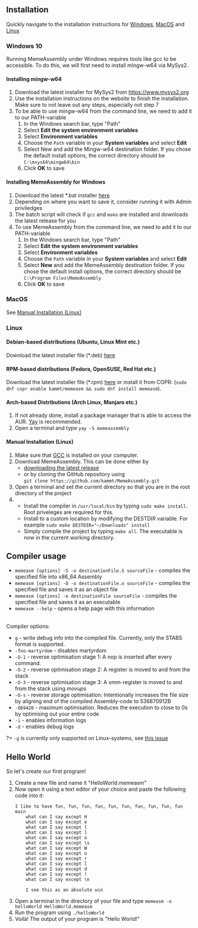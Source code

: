 ## Installation
Quickly navigate to the installation instructions for [Windows](getting-started?id=windows), [MacOS](getting-started?id=macos) and [Linux](getting-started?id=linux)

### Windows 10
Running MemeAssembly under Windows requires tools like gcc to be accessible. To do this, we will first need to install mingw-w64 via MySys2.

#### Installing mingw-w64
1. Download the latest installer for MySys2 from https://www.mysys2.org
2. Use the installation instructions on the website to finish the installation. Make sure to not leave out any steps, especially not step 7
3. To be able to use mingw-w64 from the command line, we need to add it to our PATH-variable
   1. In the Windows search bar, type "Path"
   2. Select **Edit the system environment variables**
   3. Select **Environment variables**
   4. Choose the `Path` variable in your **System variables** and select **Edit**
   5. Select New and add the Mingw-w64 destination folder. If you chose the default install options, the correct directory should be `C:\msys64\mingw64\bin`
   6. Click **OK** to save

#### Installing MemeAssembly for Windows
1. Download the latest *.bat installer [here](https://github.com/kammt/MemeAssembly/releases/download/v1.3/install_windows.bat)
2. Depending on where you want to save it, consider running it with Admin priviledges 
3. The batch script will check if `gcc` and `make` are installed and downloads the latest release for you
4. To use MemeAssembly from the command line, we need to add it to our PATH-variable
   1. In the Windows search bar, type "Path"
   2. Select **Edit the system environment variables**
   3. Select **Environment variables**
   4. Choose the `Path` variable in your **System variables** and select **Edit**
   5. Select **New** and add the MemeAssembly destination folder. If you chose the default install options, the correct directory should be `C:\Program Files\MemeAssembly`
   6. Click **OK** to save

### MacOS
See [Manual Installation (Linux)](getting-started?id=manual-installation-linux)

### Linux
#### Debian-based distributions (Ubuntu, Linux Mint etc.)
Download the latest installer file (*.deb) [here](https://github.com/kammt/MemeAssembly/releases/latest)

#### RPM-based distributions (Fedora, OpenSUSE, Red Hat etc.)
Download the latest installer file (*.rpm) [here](https://github.com/kammt/MemeAssembly/releases/latest) or install it from COPR: (`sudo dnf copr enable kammt/memeasm && sudo dnf install memeasm`).

#### Arch-based Distributions (Arch Linux, Manjaro etc.)
1. If not already done, install a package manager that is able to access the AUR. [Yay](https://github.com/Jguer/yay) is recommended.
2. Open a terminal and type `yay -S memeassembly`

#### Manual Installation (Linux)
1. Make sure that [GCC](https://gcc.gnu.org/) is installed on your computer.
2. Download MemeAssembly. This can be done either by 
    - [downloading the latest release](https://github.com/kammt/MemeAssembly/releases/latest) 
    - or by cloning the GitHub repository using \
```git clone https://github.com/kammt/MemeAssembly.git```
3. Open a terminal and set the current directory so that you are in the root directory of the project
4. 
    - Install the compiler in `/usr/local/bin` by typing ```sudo make install```. Root priveleges are required for this.
    - Install to a custom location by modifying the DESTDIR variable. For example `sudo make DESTDIR="~/Downloads" install`
    - Simply compile the project by typing ```make all```. The executable is now in the current working directory.

## Compiler usage
- ```memeasm [options] -S -o destinationFile.S sourceFile``` - compiles the specified file into x86_64 Assembly
- ```memeasm [options] -O -o destinationFile.o sourceFile``` - compiles the specified file and saves it as an object file
- ```memeasm [options] -o destinationFile sourceFile``` - compiles the specified file and saves it as an executable 
- ```memeasm --help``` - opens a help page with this information
<br><br>

Compiler options:
- `g` - write debug info into the compiled file. Currently, only the STABS format is supported.
- `-fno-martyrdom` - disables martyrdom
- `-O-1` - reverse optimisation stage 1: A nop is inserted after every command.
- `-O-2` - reverse optimisation stage 2: A register is moved to and from the stack
- `-O-3` - reverse optimisation stage 3: A xmm-register is moved to and from the stack using *movups*
- `-O-s` - reverse storage optimisation: Intentionally increases the file size by aligning end of the compiled Assembly-code to 536870912B
- `-O69420` - maximum optimisation. Reduces the execution to close to 0s by optimising out your entire code
- `-i` - enables information logs
- `-d` - enables debug logs

?> `-g` is currently only supported on Linux-systems, see [this issue](https://github.com/kammt/MemeAssembly/issues/59)

## Hello World
So let's create our first program! 
1. Create a new file and name it "HelloWorld.memeasm"
2. Now open it using a text editor of your choice and paste the following code into it:
    ```
    I like to have fun, fun, fun, fun, fun, fun, fun, fun, fun, fun main
        what can I say except H
        what can I say except e
        what can I say except l
        what can I say except l
        what can I say except o
        what can I say except \s
        what can I say except W
        what can I say except o
        what can I say except r
        what can I say except l
        what can I say except d
        what can I say except !
        what can I say except \n
        
        I see this as an absolute win
    ```
3. Open a terminal in the directory of your file and type ```memeasm -o helloWorld HelloWorld.memeasm```
4. Run the program using ```./helloWorld```
5. Voilà! The output of your program is "Hello World!"
